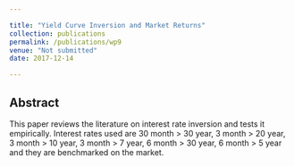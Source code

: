 ```yaml
---

title: "Yield Curve Inversion and Market Returns"
collection: publications
permalink: /publications/wp9
venue: "Not submitted"
date: 2017-12-14

---
```



## Abstract
This paper reviews the literature on interest rate inversion and tests it empirically. Interest rates used are 30 month > 30 year, 3 month > 20 year, 3 month > 10 year, 3 month > 7 year, 6 month > 30 year, 6 month > 5 year and they are benchmarked on the market.
